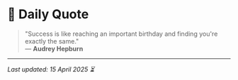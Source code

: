 # 📜 Daily Quote

> "Success is like reaching an important birthday and finding you're exactly the same."  
> — **Audrey Hepburn**

---

_Last updated: 15 April 2025 ⏳_
